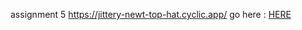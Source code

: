assignment 5 
https://jittery-newt-top-hat.cyclic.app/
go here :
[HERE](https://jittery-newt-top-hat.cyclic.app/)
